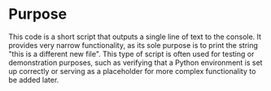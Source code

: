 # Purpose
This code is a short script that outputs a single line of text to the console. It provides very narrow functionality, as its sole purpose is to print the string "this is a different new file". This type of script is often used for testing or demonstration purposes, such as verifying that a Python environment is set up correctly or serving as a placeholder for more complex functionality to be added later.
